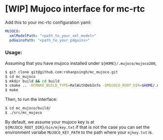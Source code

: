 # [WIP] Mujoco interface for mc-rtc

Add this to your mc-rtc configuration yaml:

```yaml
MUJOCO:
  xmlModelPath: "<path_to_your_xml_model>"
  pdGainsPath: "<path_to_your_pdgains>"
```

### Usage:

Assuming that you have mujoco installed under `${HOME}/.mujoco/mujoco200`,

```sh
$ git clone git@github.com:rohanpsingh/mc_mujoco.git
$ cd mc_mujoco
$ mkdir build && cd build
$ cmake .. -DCMAKE_BUILD_TYPE=RelWithDebInfo -DMUJOCO_ROOT_DIR=$HOME/.mujoco/mujoco200
$ make
```

Then, to run the interface:
```sh
$ cd mc_mujoco/build/
$ ./src/mc_mujoco
```


By default, we assume your mujoco key is at `${MUJOCO_ROOT_DIR}/bin/mjkey.txt` if that is not the case you can set the environment variabe `MUJOCO_KEY_PATH` to the path where your `mjkey.txt` is.

